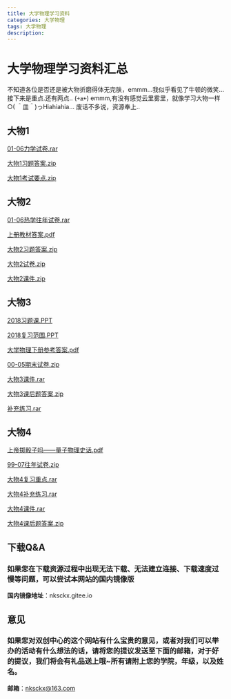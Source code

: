 ```yaml
---
title: 大学物理学习资料
categories: 大学物理
tags: 大学物理
description: 
---
```


# 大学物理学习资料汇总

不知道各位是否还是被大物折磨得体无完肤，emmm…我似乎看见了牛顿的微笑…
接下来是重点.还有两点.. (￫ܫ￩)
emmm,有没有感觉云里雾里，就像学习大物一样○( ＾皿＾)っHiahiahia…
废话不多说，资源奉上..

<!--more-->


## 大物1

[01-06力学试卷.rar](https://gitee.com/nksckx/daxuewuli/raw/master/01-06力学试卷.rar)

[大物1习题答案.zip](https://gitee.com/nksckx/daxuewuli/raw/master/大物1习题答案.zip)

[大物1考试要点.zip](https://gitee.com/nksckx/daxuewuli/raw/master/大物1考试要点.zip)


## 大物2

[01-06热学往年试卷.rar](https://gitee.com/nksckx/daxuewuli/raw/master/01-06热学往年试卷.rar)

[上册教材答案.pdf](https://gitee.com/nksckx/daxuewuli/raw/master/上册教材答案.pdf)

[大物2习题答案.zip](https://gitee.com/nksckx/daxuewuli/raw/master/大物2习题答案.zip)

[大物2试卷.zip](https://gitee.com/nksckx/daxuewuli/raw/master/大物2试卷.zip)

[大物2课件.zip](https://gitee.com/nksckx/daxuewuli/raw/master/大物2课件.zip)

## 大物3

[2018习题课.PPT](https://gitee.com/nksckx/daxuewuli/raw/master/2018习题课.PPT)

[2018复习范围.PPT](https://gitee.com/nksckx/daxuewuli/raw/master/2018复习范围.PPT)

[大学物理下册参考答案.pdf](https://gitee.com/nksckx/daxuewuli/raw/master/大学物理下册参考答案.pdf)


[00-05期末试卷.zip](https://gitee.com/nksckx/daxuewuli/raw/master/大物3%2000-05期末试卷.zip)

[大物3课件.rar](https://gitee.com/nksckx/daxuewuli/raw/master/大物3课件.rar)

[大物3课后题答案.zip](https://gitee.com/nksckx/daxuewuli/raw/master/大物3课后题答案.zip)

[补充练习.rar](https://gitee.com/nksckx/daxuewuli/raw/master/补充练习.rar)

## 大物4

[上帝掷骰子吗——量子物理史话.pdf](https://gitee.com/nksckx/daxuewuli/raw/master/上帝掷骰子吗——量子物理史话.pdf)

[99-07往年试卷.zip](https://gitee.com/nksckx/daxuewuli/raw/master/%E5%A4%A7%E7%89%A94%2099-07%E5%BE%80%E5%B9%B4%E8%AF%95%E5%8D%B7.zip)

[大物4复习重点.rar](https://gitee.com/nksckx/daxuewuli/raw/master/大物4复习重点.rar)

[大物4补充练习.rar](https://gitee.com/nksckx/daxuewuli/raw/master/大物4补充练习.rar)

[大物4课件.rar](https://gitee.com/nksckx/daxuewuli/raw/master/大物4课件.rar)

[大物4课后题答案.zip](https://gitee.com/nksckx/daxuewuli/raw/master/大物4课后题答案.zip)


## 下载Q&A

### 如果您在下载资源过程中出现无法下载、无法建立连接、下载速度过慢等问题，可以尝试本网站的国内镜像版

**国内镜像地址**：nksckx.gitee.io

## 意见

### 如果您对双创中心的这个网站有什么宝贵的意见，或者对我们可以举办的活动有什么想法的话，请将您的提议发送至下面的邮箱，对于好的提议，我们将会有礼品送上哦~所有请附上您的学院，年级，以及姓名。

**邮箱**：nksckx@163.com
